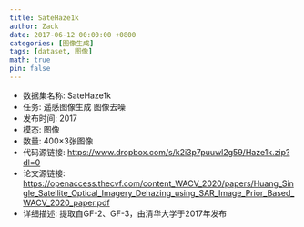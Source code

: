 ```yaml
---
title: SateHaze1k
author: Zack
date: 2017-06-12 00:00:00 +0800
categories: [图像生成]
tags: [dataset, 图像]
math: true
pin: false
---
```

- 数据集名称: SateHaze1k
- 任务: 遥感图像生成 图像去噪
- 发布时间: 2017
- 模态: 图像
- 数量: 400×3张图像
- 代码源链接: https://www.dropbox.com/s/k2i3p7puuwl2g59/Haze1k.zip?dl=0
- 论文源链接: https://openaccess.thecvf.com/content_WACV_2020/papers/Huang_Single_Satellite_Optical_Imagery_Dehazing_using_SAR_Image_Prior_Based_WACV_2020_paper.pdf
- 详细描述: 提取自GF-2、GF-3，由清华大学于2017年发布
